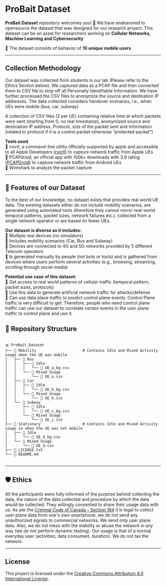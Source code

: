 # ProBait Dataset

**ProBait Dataset** repository welcomes you! 🚀 We have endeavored to opensource the dataset that was designed for our research project. This dataset can be an asset for researchers working on **Cellular Networks, Machine Learning and Cybersecurity**

📌 The dataset consists of behavior of **10 unique mobile users**

--- 

## Collection Methodology
Our dataset was collected from students in our lab (Please refer to the Ethics Section below). We captured data as a PCAP file and then converted them to CSV file to strip off all Personally Identifiable Information. We have further processed the CSV files to anonymize the source and destination IP addresses. The data collected considers handover scenarios, i.e., when UEs were mobile (bus, car, subway).

A collection of CSV files (2 per UE) containing relative time at which packets were sent (starting from 0, no real timestamp), anonymized source and destination IP address, Protocol, size of the packet sent and Information (related to protocol if it is a control packet otherwise “protected packet”)

**Tools used** <br>
🔹 rvictl, a command-line utility officially supported by apple and accessible to all Apple Developers ([rvictl](https://developer.apple.com/documentation/network/recording-a-packet-trace)) to capture network traffic from Apple UEs <br>
🔹 PCAPdroid, an official app with 100k+ downloads with 3.9 rating ([PCAPDroid](https://play.google.com/store/apps/details?id=com.emanuelef.remote_capture&hl=en_CA)) to capture network traffic from Android UEs <br>
🔹 Wireshark to analyze the packet capture <br>

---

## 🔔 Features of our Dataset
To the best of our knowledge, no dataset exists that provides real world UE data. The existing datasets either do not include mobility scenarios, are generated using automated tools (therefore they cannot mirror real-world temporal patterns, packet sizes, network failures etc.), collected from a single network operator or are based on fewer UEs.

**Our dataset is diverse as it includes:** <br>
🔹 Multiple real devices (no simulators) <br>
🔹 Includes mobility scenarios (Car, Bus and Subway) <br>
🔹 Devices are connected to 4G and 5G networks provided by 5 different Telecom operators <br>
🔹 Is generated manually by people (not bots or tools) and is gathered from devices where users perform several activities (e.g., browsing, streaming, scrolling through social media) <br>
 
**Potential use case of this dataset:**  <br>
🔹 Get access to real world patterns of cellular traffic (temporal pattern, packet sizes, protocols) <br>
🔹 Use this data to generate artificial network traffic for attacks/defense <br>
🔹 Can use data plane traffic to predict control plane events. Control Plane traffic is very difficult to get. Therefore, people who need control plane traffic can use our dataset to correlate certain events in the user plane traffic to control plane and use it. <br>

## 📂 Repository Structure
<pre>
<code>
📊 ProBait_Dataset
├── 📁 Mobility                     # Contains Idle and Mixed Activity usage when the UE was mobile
│   ├── 📁 Bus
│   │   ├── 📁 Idle
│   │   │   └── 📄 UE_a_bg.csv
│   │   └── 📁 Mixed Usage
│   │       └── 📄 UE_a.csv
│   ├── 📁 Car
│   │   ├── 📁 Idle
│   │   │   └── 📄 UE_b_bg.csv
│   │   └── 📁 Mixed Usage
│   │       └── 📄 UE_b.csv
│   └── 📁 Subway
│       ├── 📁 Idle
│       │   └── 📄 UE_c_bg.csv
│       └── 📁 Mixed Usage
│           └── 📄 UE_c.csv
├── 📁 Stationary                   # Contains Idle and Mixed Activity usage in when the UE was not mobile
│   ├── 📁 Idle
│   │   └── 📄 UE_d_bg.csv
│   └── 📁 Mixed Usage
│       └── 📄 UE_d.csv
├── 📄 LICENSE.txt
└── 📄 README.md
</code>
</pre>

--- 

## 🛡️ Ethics  
All the participants were fully informed of the purpose behind collecting the data, the nature of the data collected and procedure by which the data would be collected. They willingly consented to share their usage data with us. As per the [Criminal Code of Canada – Section 184](https://laws-lois.justice.gc.ca/eng/acts/c-46/section-184.html) it is legal to collect user plane data from one's own smartphone. we do not send any unauthorized signals to commercial networks. We send only user plane data. Also, we do not mess with the stability or abuse the network in any way (we do not perform dynamic testing). Our usage is that of a normal everyday user (activities, data consumed, duration). We do not tax the network.

--- 

## License
This project is licensed under the [Creative Commons Attribution 4.0 International License](https://creativecommons.org/licenses/by/4.0/).
